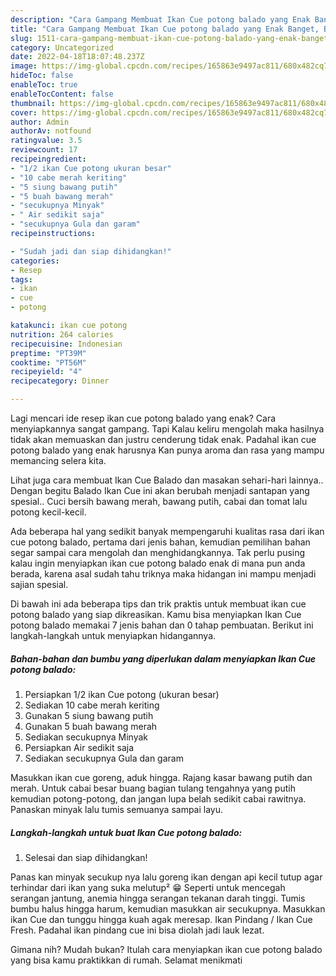 ```yaml
---
description: "Cara Gampang Membuat Ikan Cue potong balado yang Enak Banget, Buat Buka Puasa Enak Banget"
title: "Cara Gampang Membuat Ikan Cue potong balado yang Enak Banget, Buat Buka Puasa Enak Banget"
slug: 1511-cara-gampang-membuat-ikan-cue-potong-balado-yang-enak-banget-buat-buka-puasa-enak-banget
category: Uncategorized
date: 2022-04-18T18:07:48.237Z
image: https://img-global.cpcdn.com/recipes/165863e9497ac811/680x482cq70/ikan-cue-potong-balado-foto-resep-utama.jpg
hideToc: false
enableToc: true
enableTocContent: false
thumbnail: https://img-global.cpcdn.com/recipes/165863e9497ac811/680x482cq70/ikan-cue-potong-balado-foto-resep-utama.jpg
cover: https://img-global.cpcdn.com/recipes/165863e9497ac811/680x482cq70/ikan-cue-potong-balado-foto-resep-utama.jpg
author: Admin
authorAv: notfound
ratingvalue: 3.5
reviewcount: 17
recipeingredient:
- "1/2 ikan Cue potong ukuran besar"
- "10 cabe merah keriting"
- "5 siung bawang putih"
- "5 buah bawang merah"
- "secukupnya Minyak"
- " Air sedikit saja"
- "secukupnya Gula dan garam"
recipeinstructions:

- "Sudah jadi dan siap dihidangkan!"
categories:
- Resep
tags:
- ikan
- cue
- potong

katakunci: ikan cue potong 
nutrition: 264 calories
recipecuisine: Indonesian
preptime: "PT39M"
cooktime: "PT56M"
recipeyield: "4"
recipecategory: Dinner

---
```



Lagi mencari ide resep ikan cue potong balado yang enak? Cara menyiapkannya sangat gampang. Tapi Kalau keliru mengolah maka hasilnya tidak akan memuaskan dan justru cenderung tidak enak. Padahal ikan cue potong balado yang enak harusnya Kan punya aroma dan rasa yang mampu memancing selera kita.


Lihat juga cara membuat Ikan Cue Balado dan masakan sehari-hari lainnya.. Dengan begitu Balado Ikan Cue ini akan berubah menjadi santapan yang spesial.. Cuci bersih bawang merah, bawang putih, cabai dan tomat lalu potong kecil-kecil.

Ada beberapa hal yang sedikit banyak mempengaruhi kualitas rasa dari ikan cue potong balado, pertama dari jenis bahan, kemudian pemilihan bahan segar sampai cara mengolah dan menghidangkannya. Tak perlu pusing kalau ingin menyiapkan ikan cue potong balado enak di mana pun anda berada, karena asal sudah tahu triknya maka hidangan ini mampu menjadi sajian spesial.


Di bawah ini ada beberapa tips dan trik praktis untuk membuat ikan cue potong balado yang siap dikreasikan. Kamu bisa menyiapkan Ikan Cue potong balado memakai 7 jenis bahan dan 0 tahap pembuatan. Berikut ini langkah-langkah untuk menyiapkan hidangannya.

<!--inarticleads1-->

##### Bahan-bahan dan bumbu yang diperlukan dalam menyiapkan Ikan Cue potong balado:

1. Persiapkan 1/2 ikan Cue potong (ukuran besar)
1. Sediakan 10 cabe merah keriting
1. Gunakan 5 siung bawang putih
1. Gunakan 5 buah bawang merah
1. Sediakan secukupnya Minyak
1. Persiapkan  Air sedikit saja
1. Sediakan secukupnya Gula dan garam


Masukkan ikan cue goreng, aduk hingga. Rajang kasar bawang putih dan merah. Untuk cabai besar buang bagian tulang tengahnya yang putih kemudian potong-potong, dan jangan lupa belah sedikit cabai rawitnya. Panaskan minyak lalu tumis semuanya sampai layu. 

<!--inarticleads2-->

##### Langkah-langkah untuk buat Ikan Cue potong balado:


1. Selesai dan siap dihidangkan!

Panas kan minyak secukup nya lalu goreng ikan dengan api kecil tutup agar terhindar dari ikan yang suka melutup² 😁 Seperti untuk mencegah serangan jantung, anemia hingga serangan tekanan darah tinggi. Tumis bumbu halus hingga harum, kemudian masukkan air secukupnya. Masukkan ikan Cue dan tunggu hingga kuah agak meresap. Ikan Pindang / Ikan Cue Fresh. Padahal ikan pindang cue ini bisa diolah jadi lauk lezat. 

Gimana nih? Mudah bukan? Itulah cara menyiapkan ikan cue potong balado yang bisa kamu praktikkan di rumah. Selamat menikmati
